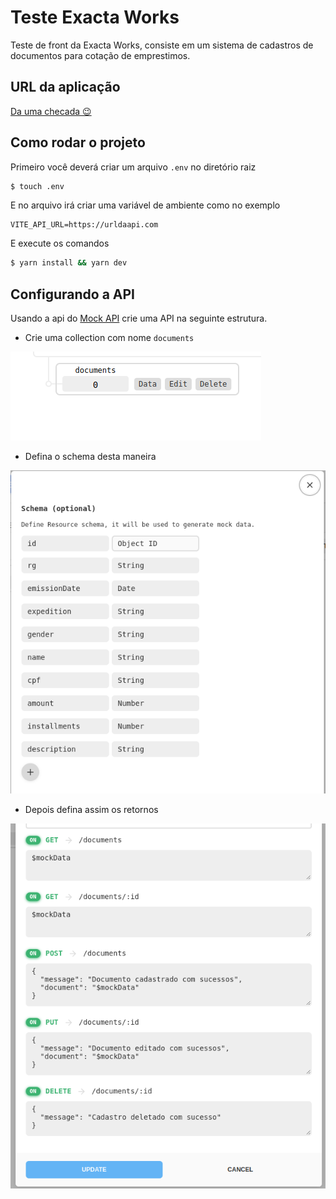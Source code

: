 # Teste Exacta Works

Teste de front da Exacta Works, consiste em um sistema de cadastros de documentos para cotação de emprestimos.

## URL da aplicação

[Da uma checada 😉](https://exactapay.netlify.app/)

## Como rodar o projeto

Primeiro você deverá criar um arquivo `.env` no diretório raiz

```bash
$ touch .env
```

E no arquivo irá criar uma variável de ambiente como no exemplo

```
VITE_API_URL=https://urldaapi.com
```

E execute os comandos

```bash
$ yarn install && yarn dev
```

## Configurando a API

Usando a api do [Mock API](https://mockapi.io/) crie uma API na seguinte estrutura.


- Crie uma collection com nome `documents`
 
![Primeiro passo](/project-images/mockapi3.png)

- Defina o schema desta maneira

![Segundo passo](/project-images/mockapi1.png)

- Depois defina assim os retornos

![Terceiro passo](/project-images/mockapi2.png)
